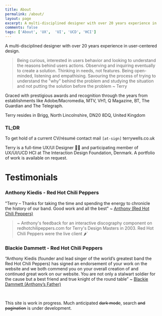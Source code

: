 ```yaml
---
title: About
permalink: /about/
layout: page
excerpt: A multi-disciplined designer with over 20 years experience in user-centered design. Being curious, interested in users behavior and looking to understand the reasons behind users actions. Observing and inquiring eventually to create a solution. ... read more.
comments: false
tags: ['About', 'UX',  'UI', 'UCD', 'HCI']
---
```


A multi-disciplined designer with over 20 years experience in user-centered design.

> Being curious, interested in users behavior and looking to understand the reasons behind users actions. Observing and inquiring eventually to create a solution. Thinking in needs, not features. Being open-minded, listening and empathising. Savouring the process of trying to understand the "why" behind the problem and studying the situation and not putting the solution before the problem ~ Terry

Graced with prestigious awards and recognition through the years from establishments like Adobe/Macromedia, MTV, VH1, Q Magazine, BT, The Guardian and The Telegraph.

Terry resides in Brigg, North Lincolnshire, DN20 8DQ, United Kingdom

### TL;DR
To get hold of a current CV/résumé contact mail `[at-sign]` terrywells.co.uk

Terry is a full-time UX/UI Designer 🧘‍♂️ and participating member of UX/UI/UCD HCI at The Interaction Design Foundation, Denmark. A portfolio of work is available on request.

# Testimonials

### Anthony Kiedis - Red Hot Chili Peppers
"Terry – Thanks for taking the time and spending the energy to chronicle the history of our band. Good work and all the best" ~ <a href="https://blackiedammett.com/" title="Anthony" alt="Anthony">Anthony (Red Hot Chili Peppers)</a>
> ~ Anthony's feedback for an interactive discography component on redhotchilipeppers.com for Terry's Design Masters in 2003. Red Hot Chili Peppers were the live client 🌶️`

### Blackie Dammett - Red Hot Chili Peppers
“Anthony Kiedis (founder and lead singer of the world’s greatest band the Red Hot Chili Peppers) has signed an endorsement of your work on the website and we both commend you on your overall creation of and continued great work on our website. You are not only a stalwart soldier for the cause but a best friend and true knight of the round table” ~ <a href="https://blackiedammett.com/" title="Link to Lords of the Sunset Strip" alt="Link to Lords of the Sunset Strip">Blackie Dammett (Anthony’s Father)</a>

<br>

This site is work in progress. Much anticipated ~~dark mode~~, search ~~and pagination~~ is under development.
